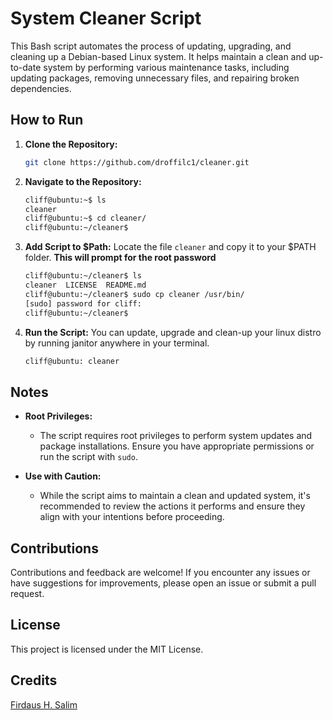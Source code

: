 # System Cleaner Script

This Bash script automates the process of updating, upgrading, and cleaning up a Debian-based Linux system. It helps maintain a clean and up-to-date system by performing various maintenance tasks, including updating packages, removing unnecessary files, and repairing broken dependencies.

## How to Run

1. **Clone the Repository:**
    
    ```bash    
    git clone https://github.com/droffilc1/cleaner.git
    ```
    
2. **Navigate to the Repository:**
    
    ```bash    
    cliff@ubuntu:~$ ls
    cleaner
    cliff@ubuntu:~$ cd cleaner/
    cliff@ubuntu:~/cleaner$
    ```
    
3. **Add Script to $Path:**
   Locate the file `cleaner` and copy it to your $PATH folder. **This will prompt for the root password**   
    ```bash
    cliff@ubuntu:~/cleaner$ ls
    cleaner  LICENSE  README.md
    cliff@ubuntu:~/cleaner$ sudo cp cleaner /usr/bin/
    [sudo] password for cliff: 
    cliff@ubuntu:~/cleaner$
    ```
    
    
5. **Run the Script:**
   You can update, upgrade and clean-up your linux distro by running janitor anywhere in your terminal.
   ```bash
   cliff@ubuntu: cleaner
   ```    

## Notes

- **Root Privileges:**
    
    - The script requires root privileges to perform system updates and package installations. Ensure you have appropriate permissions or run the script with `sudo`.
- **Use with Caution:**
    
    - While the script aims to maintain a clean and updated system, it's recommended to review the actions it performs and ensure they align with your intentions before proceeding.

## Contributions

Contributions and feedback are welcome! If you encounter any issues or have suggestions for improvements, please open an issue or submit a pull request.

## License

This project is licensed under the MIT License.

## Credits
[Firdaus H. Salim](https://github.com/betascribbles)
